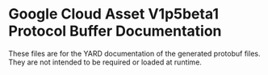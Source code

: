 # Google Cloud Asset V1p5beta1 Protocol Buffer Documentation

These files are for the YARD documentation of the generated protobuf files.
They are not intended to be required or loaded at runtime.

